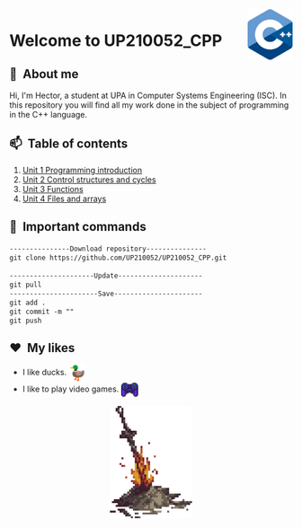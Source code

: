 <img src="imagenes/c++.png" align="right" height="90"/>

# Welcome to UP210052_CPP 
## __📘&nbsp; About me__
Hi, I'm Hector, a student at UPA in Computer Systems Engineering (ISC). In this repository you will find all my work done in the subject of programming in the C++ language. 

## __📫&nbsp; Table of contents__
1. [Unit 1 Programming introduction](/U1)
2. [Unit 2 Control structures and cycles](/U2)
3. [Unit 3 Functions](/U3)
4. [Unit 4 Files and arrays](/U4)

## __🚀&nbsp; Important commands__
    ---------------Download repository---------------
    git clone https://github.com/UP210052/UP210052_CPP.git

    ---------------------Update---------------------
    git pull
    ----------------------Save----------------------
    git add .
    git commit -m ""
    git push
    
## __❤️&nbsp; My likes__
* I like ducks. <img src="imagenes/pato.png" align="center" height="30"/>
* I like to play video games.  <img src="imagenes/mando.png" align="center" height="30"/>
<div align ="center">
<img alt="c++" height="200" src="imagenes/dark-souls-bonfire.gif"/>
</div>
